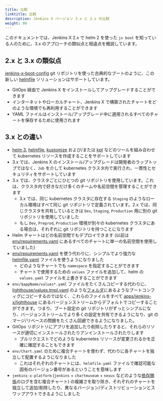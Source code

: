 ```yaml
---
title: 比較
linktitle: 比較
description: Jenkins X バージョン 3.x と 2.x の比較
weight: 90
---
```



このドキュメントでは、Jenkins X 2.x で helm 2 を使った `jx boot` を知っている人のために、3.x のアプローチの類似点と相違点を概説しています。

## 2.x と 3.x の類似点

[jenkins-x-boot-config](https://github.com/jenkins-x/jenkins-x-boot-config/) git リポジトリを使った古典的なブートのように、この新しい [helmfile](https://github.com/roboll/helmfile) ソリューションはサポートしています。

* GitOps 経由で Jenkins X をインストールしてアップグレードすることができます
* インターネットやローカルチャート、Jenkins X で構築されたチャートをどのような環境でも再利用することができます
* YAML ファイルはインストール/アップグレード中に適用されるすべてのチャートを保存するために使用されます

## 3.x との違い

* [helm 3](https://helm.sh/), [helmfile](https://github.com/roboll/helmfile), [kustomize](https://kustomize.io/) および/または [kpt](https://googlecontainertools.github.io/kpt/) などのツールを組み合わせて kubernetes リソースを作成することをサポートしています
* 3.x では、Jenkins X のインストール/アップグレードは開発者のラップトップではなく、`Job` を介して kubernetes クラスタ内で実行され、一貫性とセキュリティをサポートしています
* 3.x では、クラスタごとにひとつの git リポジトリを使用しています。これは、クラスタ内で好きなだけ多くのチームや名前空間を管理することができます
  * 3.x では、同じ kubernetes クラスタに存在する `Staging` のようなローカル環境はすべて同じ git リポジトリで定義されています。2.x では、同じクラスタを共有しているときは `Dev`, `Staging`, `Production` 用に別の git リポジトリを使用していました
  * もし `Dev`, `Preprod`, `Production` 環境が別々の kubernetes クラスタにある場合は、それぞれに git リポジトリを持つことになります
* Helm チャートはどの名前空間でもデプロイできます (以前は [env/requirements.yaml](https://github.com/jenkins-x/jenkins-x-boot-config/blob/master/env/requirements.yaml) にあるすべてのチャートに単一の名前空間を使用していました)
* [env/requirements.yaml](https://github.com/jenkins-x/jenkins-x-boot-config/blob/master/env/requirements.yaml) を使う代わりに、シンプルでより強力な [helmfile.yaml](https://github.com/jenkins-x-labs/boot-helmfile-poc/blob/master/helmfile.yaml) ファイルを使うようになりました
  * どのようなチャートでも `namespace` を指定することができます
  * チャートで使用するための `values` ファイルを追加して、helm の `values.yaml` ファイルを上書きすることができます
* `env/$appName/values*.yaml` ファイルをたくさんコピーする代わりに、[lighthouse/values.tmpl.yaml](https://github.com/jenkins-x/jenkins-x-boot-config/blob/master/env/lighthouse/values.tmpl.yaml) のような[フォルダ](https://github.com/jenkins-x/jenkins-x-boot-config/blob/master/env/)にあるようなブートコンフィグにコピーするのではなく、これらのファイルをすべて [apps/jenkins-x/lighthouse](https://github.com/jenkins-x/jxr-versions/tree/master/apps/jenkins-x/lighthouse) にあるバージョンストリームからデフォルトでコピーすることができます。つまり、ブート設定の git リポジトリがずっとシンプルになり、バージョンストリームでより多くの設定を共有できるようになり、git のマージ/リベースの問題をたくさん回避できるようになりました。
* GitOps リポジトリにアプリを追加したり削除したりすると、それらのリソースが適切にインストールされたりアンインストールされたりします
  * プルリクエストでどのような kubernetes リソースが変更されるかを正確に確認することもできます
* `env/Chart.yaml` のために複合チャートを使わず、代わりに各チャートを独立して配置するようになりました
  * これはそれぞれのチャートには、`helmfile.yaml` ファイルで確認可能な固有のバージョン番号があるということを意味します
* `jenkins-x-platform` (`jenkins` + `chartmuseum` + `nexus` などのような[依存関係](https://github.com/jenkins-x/jenkins-x-platform/blob/master/jenkins-x-platform/requirements.yaml)のログを含む複合チャート) の複雑さを取り除き、それぞれのチャートを独立して追加/削除したり、異なるバージョン/ディストリビューションとスワップアウトできるようにしました
